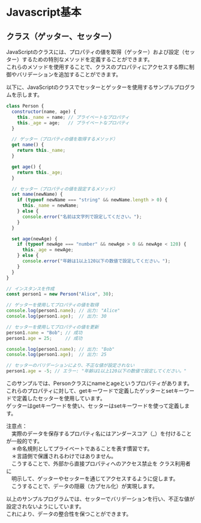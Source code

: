 # Javascript基本
## クラス（ゲッター、セッター）
JavaScriptのクラスには、プロパティの値を取得（ゲッター）および設定（セッター）するための特別なメソッドを定義することができます。  
これらのメソッドを使用することで、クラスのプロパティにアクセスする際に制御やバリデーションを追加することができます。

以下に、JavaScriptのクラスでセッターとゲッターを使用するサンプルプログラムを示します。

```javascript
class Person {
  constructor(name, age) {
    this._name = name; // プライベートなプロパティ
    this._age = age;   // プライベートなプロパティ
  }

  // ゲッター（プロパティの値を取得するメソッド）
  get name() {
    return this._name;
  }

  get age() {
    return this._age;
  }

  // セッター（プロパティの値を設定するメソッド）
  set name(newName) {
    if (typeof newName === "string" && newName.length > 0) {
      this._name = newName;
    } else {
      console.error("名前は文字列で設定してください。");
    }
  }

  set age(newAge) {
    if (typeof newAge === "number" && newAge > 0 && newAge < 120) {
      this._age = newAge;
    } else {
      console.error("年齢は1以上120以下の数値で設定してください。");
    }
  }
}

// インスタンスを作成
const person1 = new Person("Alice", 30);

// ゲッターを使用してプロパティの値を取得
console.log(person1.name); // 出力: "Alice"
console.log(person1.age);  // 出力: 30

// セッターを使用してプロパティの値を更新
person1.name = "Bob"; // 成功
person1.age = 25;     // 成功

console.log(person1.name); // 出力: "Bob"
console.log(person1.age);  // 出力: 25

// セッターのバリデーションにより、不正な値が設定されない
person1.age = -5; // エラー: "年齢は1以上120以下の数値で設定してください。"
```
このサンプルでは、Personクラスにnameとageというプロパティがあります。  
これらのプロパティに対して、getキーワードで定義したゲッターとsetキーワードで定義したセッターを使用しています。  
ゲッターはgetキーワードを使い、セッターはsetキーワードを使って定義します。

注意点：  
　実際のデータを保存するプロパティ名にはアンダースコア（_）を付けることが一般的です。  
　＊命名規則としてプライベートであることを表す慣習です。  
　＊言語側で保護されるわけではありません。  
　こうすることで、外部から直接プロパティへのアクセス禁止を クラス利用者に  
　明示して、ゲッターやセッターを通じてアクセスするように促します。  
　こうすることで、データの隠蔽（カプセル化）が実現します。

以上のサンプルプログラムでは、セッターでバリデーションを行い、不正な値が設定されないようにしています。  
これにより、データの整合性を保つことができます。
